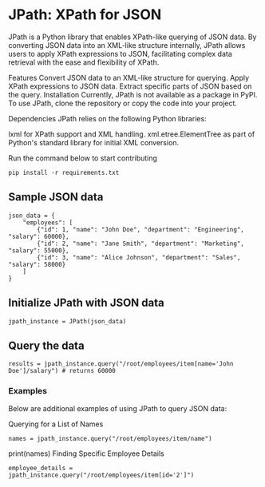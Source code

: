 # JPath: XPath for JSON

JPath is a Python library that enables XPath-like querying of JSON data. By converting JSON data into an XML-like structure internally, JPath allows users to apply XPath expressions to JSON, facilitating complex data retrieval with the ease and flexibility of XPath.

Features
Convert JSON data to an XML-like structure for querying.
Apply XPath expressions to JSON data.
Extract specific parts of JSON based on the query.
Installation
Currently, JPath is not available as a package in PyPI. To use JPath, clone the repository or copy the code into your project.

Dependencies
JPath relies on the following Python libraries:

lxml for XPath support and XML handling.
xml.etree.ElementTree as part of Python's standard library for initial XML conversion.

Run the command below to start contributing
```
pip install -r requirements.txt
```

## Sample JSON data

```
json_data = {
    "employees": [
        {"id": 1, "name": "John Doe", "department": "Engineering", "salary": 60000},
        {"id": 2, "name": "Jane Smith", "department": "Marketing", "salary": 55000},
        {"id": 3, "name": "Alice Johnson", "department": "Sales", "salary": 58000}
    ]
}
```

## Initialize JPath with JSON data
```
jpath_instance = JPath(json_data)
```

## Query the data
```
results = jpath_instance.query("/root/employees/item[name='John Doe']/salary") # returns 60000
```

### Examples
Below are additional examples of using JPath to query JSON data:

Querying for a List of Names
```
names = jpath_instance.query("/root/employees/item/name")
```
print(names)
Finding Specific Employee Details
```
employee_details = jpath_instance.query("/root/employees/item[id='2']")
```
